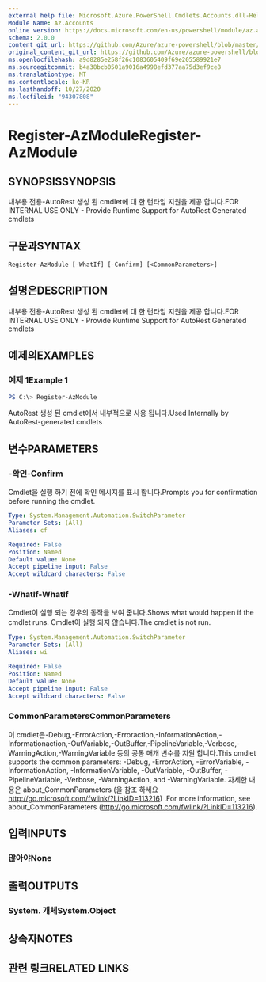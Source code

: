 ```yaml
---
external help file: Microsoft.Azure.PowerShell.Cmdlets.Accounts.dll-Help.xml
Module Name: Az.Accounts
online version: https://docs.microsoft.com/en-us/powershell/module/az.accounts/register-azmodule
schema: 2.0.0
content_git_url: https://github.com/Azure/azure-powershell/blob/master/src/Accounts/Accounts/help/Register-AzModule.md
original_content_git_url: https://github.com/Azure/azure-powershell/blob/master/src/Accounts/Accounts/help/Register-AzModule.md
ms.openlocfilehash: a9d8285e258f26c1083605409f69e205589921e7
ms.sourcegitcommit: b4a38bcb0501a9016a4998efd377aa75d3ef9ce8
ms.translationtype: MT
ms.contentlocale: ko-KR
ms.lasthandoff: 10/27/2020
ms.locfileid: "94307808"
---
```

# <span data-ttu-id="f2f02-101">Register-AzModule</span><span class="sxs-lookup"><span data-stu-id="f2f02-101">Register-AzModule</span></span>

## <span data-ttu-id="f2f02-102">SYNOPSIS</span><span class="sxs-lookup"><span data-stu-id="f2f02-102">SYNOPSIS</span></span>
<span data-ttu-id="f2f02-103">내부용 전용-AutoRest 생성 된 cmdlet에 대 한 런타임 지원을 제공 합니다.</span><span class="sxs-lookup"><span data-stu-id="f2f02-103">FOR INTERNAL USE ONLY - Provide Runtime Support for AutoRest Generated cmdlets</span></span>

## <span data-ttu-id="f2f02-104">구문과</span><span class="sxs-lookup"><span data-stu-id="f2f02-104">SYNTAX</span></span>

```
Register-AzModule [-WhatIf] [-Confirm] [<CommonParameters>]
```

## <span data-ttu-id="f2f02-105">설명은</span><span class="sxs-lookup"><span data-stu-id="f2f02-105">DESCRIPTION</span></span>
<span data-ttu-id="f2f02-106">내부용 전용-AutoRest 생성 된 cmdlet에 대 한 런타임 지원을 제공 합니다.</span><span class="sxs-lookup"><span data-stu-id="f2f02-106">FOR INTERNAL USE ONLY - Provide Runtime Support for AutoRest Generated cmdlets</span></span>

## <span data-ttu-id="f2f02-107">예제의</span><span class="sxs-lookup"><span data-stu-id="f2f02-107">EXAMPLES</span></span>

### <span data-ttu-id="f2f02-108">예제 1</span><span class="sxs-lookup"><span data-stu-id="f2f02-108">Example 1</span></span>
```powershell
PS C:\> Register-AzModule
```

<span data-ttu-id="f2f02-109">AutoRest 생성 된 cmdlet에서 내부적으로 사용 됩니다.</span><span class="sxs-lookup"><span data-stu-id="f2f02-109">Used Internally by AutoRest-generated cmdlets</span></span>

## <span data-ttu-id="f2f02-110">변수</span><span class="sxs-lookup"><span data-stu-id="f2f02-110">PARAMETERS</span></span>

### <span data-ttu-id="f2f02-111">-확인</span><span class="sxs-lookup"><span data-stu-id="f2f02-111">-Confirm</span></span>
<span data-ttu-id="f2f02-112">Cmdlet을 실행 하기 전에 확인 메시지를 표시 합니다.</span><span class="sxs-lookup"><span data-stu-id="f2f02-112">Prompts you for confirmation before running the cmdlet.</span></span>

```yaml
Type: System.Management.Automation.SwitchParameter
Parameter Sets: (All)
Aliases: cf

Required: False
Position: Named
Default value: None
Accept pipeline input: False
Accept wildcard characters: False
```

### <span data-ttu-id="f2f02-113">-WhatIf</span><span class="sxs-lookup"><span data-stu-id="f2f02-113">-WhatIf</span></span>
<span data-ttu-id="f2f02-114">Cmdlet이 실행 되는 경우의 동작을 보여 줍니다.</span><span class="sxs-lookup"><span data-stu-id="f2f02-114">Shows what would happen if the cmdlet runs.</span></span> <span data-ttu-id="f2f02-115">Cmdlet이 실행 되지 않습니다.</span><span class="sxs-lookup"><span data-stu-id="f2f02-115">The cmdlet is not run.</span></span>

```yaml
Type: System.Management.Automation.SwitchParameter
Parameter Sets: (All)
Aliases: wi

Required: False
Position: Named
Default value: None
Accept pipeline input: False
Accept wildcard characters: False
```

### <span data-ttu-id="f2f02-116">CommonParameters</span><span class="sxs-lookup"><span data-stu-id="f2f02-116">CommonParameters</span></span>
<span data-ttu-id="f2f02-117">이 cmdlet은-Debug,-ErrorAction,-Erroraction,-InformationAction,-Informationaction,-OutVariable,-OutBuffer,-PipelineVariable,-Verbose,-WarningAction,-WarningVariable 등의 공통 매개 변수를 지원 합니다.</span><span class="sxs-lookup"><span data-stu-id="f2f02-117">This cmdlet supports the common parameters: -Debug, -ErrorAction, -ErrorVariable, -InformationAction, -InformationVariable, -OutVariable, -OutBuffer, -PipelineVariable, -Verbose, -WarningAction, and -WarningVariable.</span></span> <span data-ttu-id="f2f02-118">자세한 내용은 about_CommonParameters (을 참조 하세요 http://go.microsoft.com/fwlink/?LinkID=113216) .</span><span class="sxs-lookup"><span data-stu-id="f2f02-118">For more information, see about_CommonParameters (http://go.microsoft.com/fwlink/?LinkID=113216).</span></span>

## <span data-ttu-id="f2f02-119">입력</span><span class="sxs-lookup"><span data-stu-id="f2f02-119">INPUTS</span></span>

### <span data-ttu-id="f2f02-120">않아야</span><span class="sxs-lookup"><span data-stu-id="f2f02-120">None</span></span>

## <span data-ttu-id="f2f02-121">출력</span><span class="sxs-lookup"><span data-stu-id="f2f02-121">OUTPUTS</span></span>

### <span data-ttu-id="f2f02-122">System. 개체</span><span class="sxs-lookup"><span data-stu-id="f2f02-122">System.Object</span></span>
## <span data-ttu-id="f2f02-123">상속자</span><span class="sxs-lookup"><span data-stu-id="f2f02-123">NOTES</span></span>

## <span data-ttu-id="f2f02-124">관련 링크</span><span class="sxs-lookup"><span data-stu-id="f2f02-124">RELATED LINKS</span></span>
